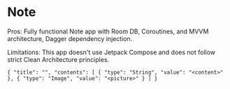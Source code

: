 # Note

Pros: Fully functional Note app with Room DB, Coroutines, and MVVM architecture, Dagger dependency injection.

Limitations: This app doesn't use Jetpack Compose and does not follow strict Clean Architecture principles.


`{
  "title": "",
  "contents": [
    {
      "type": "String",
      "value": "<content>"
    },
    {
      "type": "Image",
      "value": "<picture>"
    }
  ]
}`
